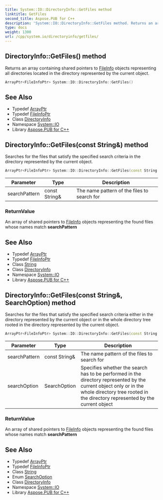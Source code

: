 ```yaml
---
title: System::IO::DirectoryInfo::GetFiles method
linktitle: GetFiles
second_title: Aspose.PUB for C++
description: 'System::IO::DirectoryInfo::GetFiles method. Returns an array containing shared pointers to FileInfo objects representing all directories located in the directory represented by the current object in C++.'
type: docs
weight: 1300
url: /cpp/system.io/directoryinfo/getfiles/
---
```

## DirectoryInfo::GetFiles() method


Returns an array containing shared pointers to [FileInfo](../../fileinfo/) objects representing all directories located in the directory represented by the current object.

```cpp
ArrayPtr<FileInfoPtr> System::IO::DirectoryInfo::GetFiles()
```

## See Also

* Typedef [ArrayPtr](../../../system/arrayptr/)
* Typedef [FileInfoPtr](../../../system/fileinfoptr/)
* Class [DirectoryInfo](../)
* Namespace [System::IO](../../)
* Library [Aspose.PUB for C++](../../../)
## DirectoryInfo::GetFiles(const String\&) method


Searches for the files that satisfy the specified search criteria in the directory represented by the current object.

```cpp
ArrayPtr<FileInfoPtr> System::IO::DirectoryInfo::GetFiles(const String &searchPattern)
```


| Parameter | Type | Description |
| --- | --- | --- |
| searchPattern | const String\& | The name pattern of the files to search for |

### ReturnValue

An array of shared pointers to [FileInfo](../../fileinfo/) objects representing the found files whose names match **searchPattern**

## See Also

* Typedef [ArrayPtr](../../../system/arrayptr/)
* Typedef [FileInfoPtr](../../../system/fileinfoptr/)
* Class [String](../../../system/string/)
* Class [DirectoryInfo](../)
* Namespace [System::IO](../../)
* Library [Aspose.PUB for C++](../../../)
## DirectoryInfo::GetFiles(const String\&, SearchOption) method


Searches for the files that satisfy the specified search criteria either in the directory represented by the current object or in the whole directory tree rooted in the directory represented by the current object.

```cpp
ArrayPtr<FileInfoPtr> System::IO::DirectoryInfo::GetFiles(const String &searchPattern, SearchOption searchOption)
```


| Parameter | Type | Description |
| --- | --- | --- |
| searchPattern | const String\& | The name pattern of the files to search for |
| searchOption | SearchOption | Specifies whether the search has to be performed in the directory represented by the current object only or in the whole directory tree rooted in the directory represented by the current object |

### ReturnValue

An array of shared pointers to [FileInfo](../../fileinfo/) objects representing the found files whose names match **searchPattern**

## See Also

* Typedef [ArrayPtr](../../../system/arrayptr/)
* Typedef [FileInfoPtr](../../../system/fileinfoptr/)
* Class [String](../../../system/string/)
* Enum [SearchOption](../../searchoption/)
* Class [DirectoryInfo](../)
* Namespace [System::IO](../../)
* Library [Aspose.PUB for C++](../../../)
